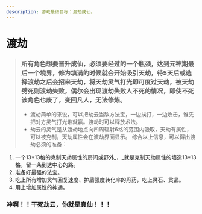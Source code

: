 ```yaml
---
description: 游戏最终目标：渡劫成仙。
---
```


# 渡劫

> ### 所有角色想要晋升成仙，必须要经过的一个瓶颈，达到元神期最后一个境界，修为填满的时候就会开始吸引天劫，待5天后或选择渡劫之后会招来天劫，将天劫灵气打光即可度过天劫，被天劫劈死则渡劫失败，偶尔会出现渡劫失败人不死的情况，即使不死该角色也废了，变回凡人，无法修炼。
>
> * 渡劫简单的来说，可以把劫云当敌方法宝，一边挨打，一边攻击，谁先把对方灵气打光谁就赢。渡劫时可以释放术法。
> * 劫云的灵气是从渡劫地点向四周辐射6格的范围内吸取，天劫有属性，可以被克制，天劫属性会在渡劫界面显示。 综合以上信息，可以得出渡劫必须的准备：

1. 一个13\*13格的克制天劫属性的房间或野外_，_就是克制天劫属性的墙造13\*13格，留一条到达中心的路。
2. 准备好最强的法宝。
3. 吃上所有增加灵气回复速度、护盾强度转化率的丹药，吃上灵石、灵晶。
4. 用上增加属性的神通。

### 冲啊！！干死劫云，你就是真仙！！！

